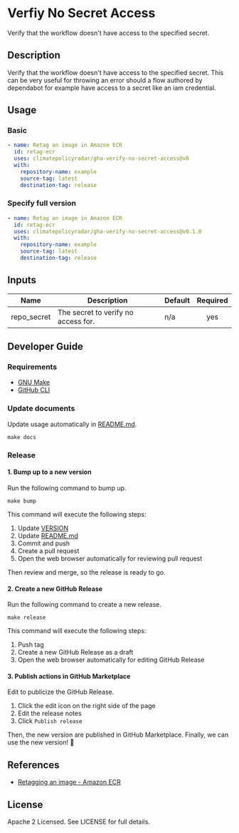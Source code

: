 # Verfiy No Secret Access

Verify that the workflow doesn't have access to the specified secret.

## Description

Verify that the workflow doesn't have access to the specified secret. This can be very useful for throwing an error should a flow authored by dependabot for example have access to a secret like an iam credential.

## Usage

### Basic

```yaml
- name: Retag an image in Amazon ECR
  id: retag-ecr
  uses: climatepolicyradar/gha-verify-no-secret-access@v0
  with:
    repository-name: example
    source-tag: latest
    destination-tag: release
```

### Specify full version

```yaml
- name: Retag an image in Amazon ECR
  id: retag-ecr
  uses: climatepolicyradar/gha-verify-no-secret-access@v0.1.0
  with:
    repository-name: example
    source-tag: latest
    destination-tag: release
```

## Inputs

| Name            | Description                             | Default | Required |
| --------------- | --------------------------------------- | ------- | :------: |
| repo_secret     | The secret to verify no access for.     | n/a     |   yes    |

## Developer Guide

### Requirements

- [GNU Make](https://www.gnu.org/software/make/)
- [GitHub CLI](https://cli.github.com/)

### Update documents

Update usage automatically in [README.md](/README.md).

```shell
make docs
```

### Release

#### 1. Bump up to a new version

Run the following command to bump up.

```shell
make bump
```

This command will execute the following steps:

1. Update [VERSION](/VERSION)
2. Update [README.md](/README.md)
3. Commit and push
4. Create a pull request
5. Open the web browser automatically for reviewing pull request

Then review and merge, so the release is ready to go.

#### 2. Create a new GitHub Release

Run the following command to create a new release.

```shell
make release
```

This command will execute the following steps:

1. Push tag
2. Create a new GitHub Release as a draft
3. Open the web browser automatically for editing GitHub Release

#### 3. Publish actions in GitHub Marketplace

Edit to publicize the GitHub Release.

1. Click the edit icon on the right side of the page
2. Edit the release notes
3. Click `Publish release`

Then, the new version are published in GitHub Marketplace.
Finally, we can use the new version! :tada:

## References

- [Retagging an image - Amazon ECR](https://docs.aws.amazon.com/AmazonECR/latest/userguide/image-retag.html)

## License

Apache 2 Licensed. See LICENSE for full details.
